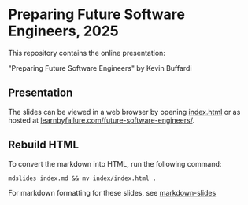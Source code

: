 # Preparing Future Software Engineers, 2025

This repository contains the online presentation:

"Preparing Future Software Engineers" by Kevin Buffardi

## Presentation

The slides can be viewed in a web browser by opening [index.html](index.html) or as hosted at [learnbyfailure.com/future-software-engineers/](https://learnbyfailure.com/future-software-engineers/).

## Rebuild HTML

To convert the markdown into HTML, run the following command:

```
mdslides index.md && mv index/index.html .
```

For markdown formatting for these slides, see [markdown-slides](https://github.com/dadoomer/markdown-slides)